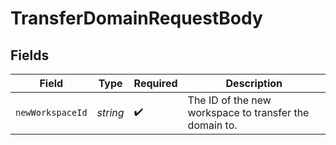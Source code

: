 # TransferDomainRequestBody


## Fields

| Field                                                  | Type                                                   | Required                                               | Description                                            |
| ------------------------------------------------------ | ------------------------------------------------------ | ------------------------------------------------------ | ------------------------------------------------------ |
| `newWorkspaceId`                                       | *string*                                               | :heavy_check_mark:                                     | The ID of the new workspace to transfer the domain to. |